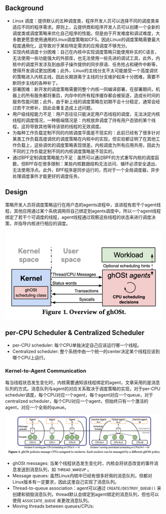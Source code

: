 
## Background

- Linux 调度：提供默认的五种调度类，程序开发人员可以选择不同的调度类来适应不同的程序需求。原则上，云提供商和程序开发人员可以创建一个全新的调度类或调度策略来优化自己程序的性能。但是由于开发难度和调试难度，大多数更愿意使用通用的Linux调度策略如CFS。因此Linux的调度策略需要最大程度通用化，这导致对于某些特定需求的应用调度不够充分。
- 实现内核调度十分困难：自己在内核中实现调度策略只能使用朴实的C语言，无法使用一些功能强大的外部库，也无法使用一些先进的调试工具，此外，内核中的调度开发涉及到由原子操作提供的同步原语、任务抢占和硬件中断等，使得开发调试更加困难；此外，Linux的主线分支不太可能接受一个高度调优的策略进入内核主线，因此长期游离于主线的分支维护起来十分困难，需要不断同步主线的各种补丁。
- 部署困难：新开发的调度策略需要同整个内核一同编译部署，在部署期间，机器上的所有服务都将重启，内存中的所有程序缓存都会被驱逐，造成长时间的服务性能问题；此外，由于新上线的调度策略在初期不会十分稳定，通常会经过若干次修补，因此会重复造成上述问题。
- 用户级线程能力不足：用户态往往只能决定用户态线程的调度，无法决定内核线程的调度情况，一种极端情况是：内核放弃调度了持有用户态锁的某个线程，这将导致其他等待该锁的线程的无效调度。
- 为每种工作负载定制不同的内核调度平面是不现实的：此前已经有了很多针对某类工作负载高度调优的调度策略在内核中的实现，但实验都证明了在其他工作负载上，这些调优的调度策略表现很差。内核调度为所有应用共用，因此为不同的工作负载定制不同的内核调度策略是不现实的。
- 通过BPF定制调度策略能力不足：虽然可以通过BPF的方式重写内核的调度函数，但BPF存在很多限制：某些内核数据结构无法访问、循环必须安全退出、无法使用浮点。此外，BPF程序是同步运行的，而对于一个全局调度器，异步处理调度事件才能更好的调度任务。


## Design

策略开发人员将调度策略运行在用户态的agents进程中，该进程有若干个agent线程，其他应用通过某个系统调用将自己绑定到agents调度中，所以一个agent线程绑定了若干个可调度的线程，agent线程通过观察这些线程的状态来进行调度决策，并指导内核进行相应的调度。

![](../image/ghOSt_framework.png)

## per-CPU Scheduler & Centralized Scheduler

- per-CPU scheduler: 每个CPU单独决定自己应该运行哪一个线程。
- Centralized scheduler: 整个系统中由一个统一的center决定某个线程应该到哪个CPU上运行。
### Kernel-to-Agent Communication

每当线程状态发生变化时，内核需要通知该线程绑定的agent，文章采用的是消息队列的方式。消息队列与agent的对应关系取决于调度策略的实现，对于per-CPU scheduler调度，每个CPU对应一个agent，每个agent对应一个queue，对于centralized scheduler，每个CPU对应一个agent，但始终只有一个激活的agent，对应一个全局的queue。

![](../image/ghOSt-mq.png)


- ghOSt messages: 当某个线程状态发生变化时，内核会将状态改变的事件消息发送到消息队列，如 `THREAD_WAKEUP` 。
- Message queues: 虽然Linux内核中已经有很多好用的消息队列，但都对Linux版本有一定要求，因此这里自己实现了消息队列。
- Thread-to-queue association：agent可以通过 `CREATE/DESTROY_QUEUE()` 来创建和销毁消息队列，thread默认会绑定到agent绑定的消息队列，但也可以使用 `ASSOCIATE_QUEUE` 来更改消息队列。
- Moving threads between queues/CPUs: 
